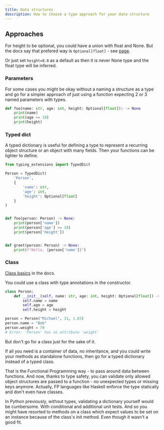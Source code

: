 ```yaml
---
title: Data structures
description: How to choose a type approach for your data structure 
---
```


## Approaches 

For height to be optional, you could have a union with float and None. But the docs say that prefered way is `Optional[float]` - see [page](https://mypy.readthedocs.io/en/latest/kinds_of_types.html).

Or just set `height=0.0` as a default as then it is never None type and the float type will be inferred.

### Parameters

For some cases you might be okay without a naming a structure as a type and go for a simpler approach of just using a function expecting 2 or 3 named parameters with types.

```python
def foo(name: str, age: int, height: Optional[float]): -> None
    print(name)
    print(age >= 18)
    print(height)
```

### Typed dict

A typed dictionary is useful for defining a type to represent a recurring object structure or an object with many fields. Then your functions can be lighter to define.

```python
from typing_extensions import TypedDict

Person = TypedDict(
    'Person', 
    {
        'name': str, 
        'age': int, 
        'height': Optional[float]
    }
)


def foo(person: Person) -> None:
    print(person['name'])
    print(person['age'] >= 18)
    print(person['height'])


def greet(person: Person) -> None:
    print(f"Hello, {person['name']}")
```


### Class

[Class basics](https://mypy.readthedocs.io/en/stable/class_basics.html) in the docs.

You could use a class with type annotations in the constructor.

```python 
class Person:
    def __init__(self, name: str, age: int, height: Optional[float]) -> None:
        self.name = name
        self.age = age
        self.height = height

person = Person("Michael", 31, 1.83)
person.name = "Bob"
person.weight = 70 
# Error: 'Person' has no attribute 'weight'
```

But don't go for a class just for the sake of it. 

If all you need is a container of data, no inheritance, and you could write your methods as standalone functions, then go for a typed dictionary instead of a typed class.

That is the Functional Programming way - to pass around data between functions. And now, thanks to type safety, you can validate only allowed object structures are passed to a function - no unexpected types or missing keys anymore. Actually, FP languages like Haskell enforce the type statically and don't even have classes.

In Python previously, without types, validating a dictionary yourself would be cumbersome. With conditional and additional unit tests. And so you might have resorted to methods on a class which expect values to be set on an instance because of the class's init method. Even though it wasn't a good fit.

